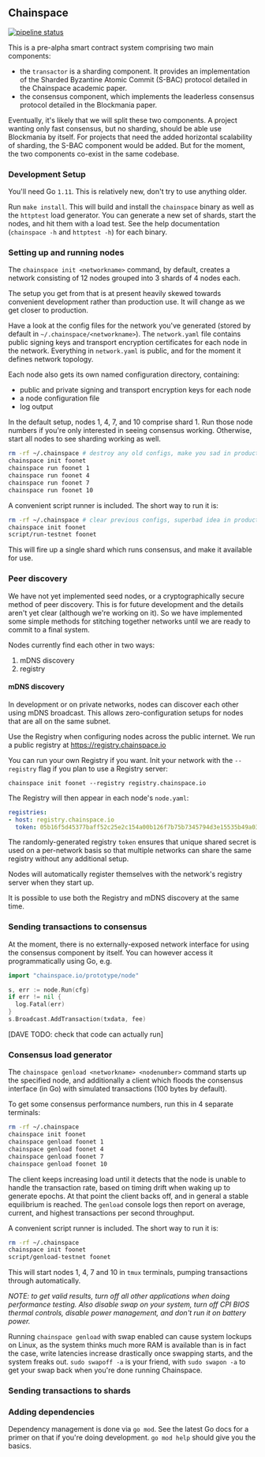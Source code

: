 ## Chainspace

[![pipeline status](https://code.constructiveproof.com/chainspace/prototype/badges/master/pipeline.svg)](https://code.constructiveproof.com/chainspace/prototype/commits/master)

This is a pre-alpha smart contract system comprising two main components:

* the `transactor` is a sharding component. It provides an implementation of the Sharded Byzantine Atomic Commit (S-BAC) protocol detailed in the Chainspace academic paper.
* the consensus component, which implements the leaderless consensus protocol detailed in the Blockmania paper.

Eventually, it's likely that we will split these two components. A project wanting only fast consensus, but no sharding, should be able use Blockmania by itself. For projects that need the added horizontal scalability of sharding, the S-BAC component would be added. But for the moment, the two components co-exist in the same codebase.

### Development Setup

You'll need Go `1.11`. This is relatively new, don't try to use anything older.

Run `make install`. This will build and install the `chainspace` binary as well as the `httptest` load generator. You can generate a new set of shards, start the nodes, and hit them with a load test. See the help documentation (`chainspace -h` and `httptest -h`) for each binary.

### Setting up and running nodes

The `chainspace init <networkname>` command, by default, creates a network consisting of 12 nodes grouped into 3 shards of 4 nodes each.

The setup you get from that is at present heavily skewed towards convenient development rather than production use. It will change as we get closer to production.

Have a look at the config files for the network you've generated (stored by default in `~/.chainspace/<networkname>`). The `network.yaml` file contains public signing keys and transport encryption certificates for each node in the network. Everything in `network.yaml` is public, and for the moment it defines network topology.

Each node also gets its own named configuration directory, containing:

* public and private signing and transport encryption keys for each node
* a node configuration file
* log output

In the default setup, nodes 1, 4, 7, and 10 comprise shard 1. Run those node numbers if you're only interested in seeing consensus working. Otherwise, start all nodes to see sharding working as well.

```bash
rm -rf ~/.chainspace # destroy any old configs, make you sad in production
chainspace init foonet
chainspace run foonet 1
chainspace run foonet 4
chainspace run foonet 7
chainspace run foonet 10
```



A convenient script runner is included. The short way to run it is:

```bash
rm -rf ~/.chainspace # clear previous configs, superbad idea in production
chainspace init foonet
script/run-testnet foonet
```

This will fire up a single shard which runs consensus, and make it available for use.

### Peer discovery

We have not yet implemented seed nodes, or a cryptographically secure method of peer discovery. This is for future development and the details aren't yet clear (although we're working on it). So we have implemented some simple methods for stitching together networks until we are ready to commit to a final system.

Nodes currently find each other in two ways:

1. mDNS discovery
1. registry

#### mDNS discovery

In development or on private networks, nodes can discover each other using mDNS broadcast. This allows zero-configuration setups for nodes that are all on the same subnet.

Use the Registry when configuring nodes across the public internet. We run a public registry at https://registry.chainspace.io

You can run your own Registry if you want. Init your network with the `--registry` flag if you plan to use a Registry server:

`chainspace init foonet --registry registry.chainspace.io`

The Registry will then appear in each node's `node.yaml`:

```yaml
registries:
- host: registry.chainspace.io
  token: 05b16f5d45377baff52c25e2c154a00b126f7b75b7345794d3e15535b49a03f955b9c355
```

The randomly-generated registry `token` ensures that unique shared secret is used on a per-network basis so that multiple networks can share the same registry without any additional setup.

Nodes will automatically register themselves with the network's registry server when they start up.

It is possible to use both the Registry and mDNS discovery at the same time.

### Sending transactions to consensus

At the moment, there is no externally-exposed network interface for using the consensus component by itself. You can however access it programmatically using Go, e.g.

```go
import "chainspace.io/prototype/node"

s, err := node.Run(cfg)
if err != nil {
  log.Fatal(err)
}
s.Broadcast.AddTransaction(txdata, fee)
```

[DAVE TODO: check that code can actually run]


### Consensus load generator

The `chainspace genload <networkname> <nodenumber>` command starts up the specified node, and additionally a client which floods the consensus interface (in Go) with simulated transactions (100 bytes by default).

To get some consensus performance numbers, run this in 4 separate terminals:

```bash
rm -rf ~/.chainspace
chainspace init foonet
chainspace genload foonet 1
chainspace genload foonet 4
chainspace genload foonet 7
chainspace genload foonet 10
```

The client keeps increasing load until it detects that the node is unable to handle the transaction rate, based on timing drift when waking up to generate epochs. At that point the client backs off, and in general a stable equilibrium is reached. The `genload` console logs then report on average, current, and highest transactions per second throughput.

A convenient script runner is included. The short way to run it is:

```bash
rm -rf ~/.chainspace
chainspace init foonet
script/genload-testnet foonet
```

This will start nodes 1, 4, 7 and 10 in `tmux` terminals, pumping transactions through automatically.

*NOTE: to get valid results, turn off all other applications when doing performance testing. Also disable swap on your system, turn off CPI BIOS thermal controls, disable power management, and don't run it on battery power.*

Running `chainspace genload` with swap enabled can cause system lockups on Linux, as the system thinks much more RAM is available than is in fact the case, write latencies increase drastically once swapping starts, and the system freaks out. `sudo swapoff -a` is your friend, with `sudo swapon -a` to get your swap back when you're done running Chainspace.

### Sending transactions to shards




### Adding dependencies

Dependency management is done via `go mod`. See the latest Go docs for a primer on that if you're doing development. `go mod help` should give you the basics.
